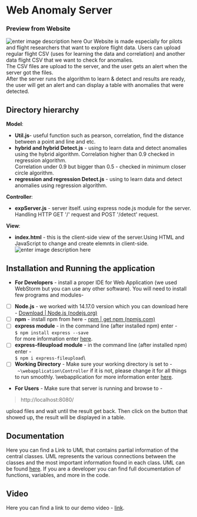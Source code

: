 


# Web Anomaly Server
### Preview from Website
![enter image description here](https://i.ibb.co/BPNBQMD/anoamlywebserver.png)
Our Website is made especially for pilots and flight researchers that want to explore flight data. 
Users can upload regular flight CSV (uses for learning the data and correlation) and another data flight CSV that we want to check for anomalies.  
The CSV files are upload to the server, and the user gets an alert when the server got the files.\
After the server runs the algorithm to learn & detect and results are ready, the user will get an alert and can display a table with anomalies that were detected. 
## Directory hierarchy

**Model**:
 - **Util.js**- useful function such as pearson, correlation, find the distance between a point and line and etc.
 - **hybrid and hybrid Detect.js** - using to learn data and detect anomalies using the hybrid algorithm. Correlation higher than 0.9 checked in regression algorithm.\
 Correlation under 0.9 but bigger than 0.5 - checked in minimum closer circle algorithm.
 - **regression and regression  Detect.js** -  using to learn data and detect anomalies using regression algorithm.

 **Controller**:
- **expServer.js** - server itself. using express node.js module for the server. Handling HTTP GET '/' request and POST '/detect' request. 

**View**:
- **index.html** - this is the client-side view of the server.Using HTML and JavaScript to change and create elemnts in client-side. 
![enter image description here](https://siliconcanals.com/wp-content/uploads/2019/08/airplane-travel-tip.jpg)
## Installation and Running the application
 - **For Developers** - install a proper IDE for Web Application (we used WebStorm but you can use any other software). You will need to install few programs and modules- 
 - [ ] **Node.js** - we worked with 14.17.0 version which you can download here - [Download | Node.js (nodejs.org)](https://nodejs.org/en/download/)
 - [ ] **npm** - install npm from here - [npm | get npm (npmjs.com)](https://www.npmjs.com/get-npm)
 - [ ] **express module** - in the command line (after installed npm) enter - \
  `$ npm install express --save` \
 for more information enter [here](https://expressjs.com/en/starter/installing.html).
 - [ ]  **express-fileupload module** - in the command line (after installed npm) enter  -\
  `$ npm i express-fileupload`\
 - [ ]  **Working Directory** - Make sure your working directory is set to - \
` ~\webapplication\Controller`
if it is not, please change it for all things to run smoothly.
 \webapplication
for more information enter [here](https://www.npmjs.com/package/express-fileupload).
 - **For Users** -
 Make sure that server is running and browse  to - 
 >  http://localhost:8080/
 
 upload files and wait until the result get back. Then click on the button that showed up, the result will be displayed in a table. 
## Documentation
Here you can find a Link to UML that contains partial information of the central classes. UML represents the various connections between the classes and the most important information found in each class. UML can be found [here](https://lucid.app/lucidchart/efc80c83-86a0-4a25-b8c5-999e750ff869/view?page=0_0#). 
If you are a developer you can find full documentation of functions, variables, and more in the code.
## Video
Here you can find a link to our demo video - [link](https://youtu.be/BbjbQuLcp-E).
